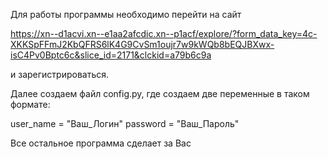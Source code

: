 
Для работы программы необходимо перейти на сайт

https://xn--d1acvi.xn--e1aa2afcdic.xn--p1acf/explore/?form_data_key=4c-XKKSpFFmJ2KbQFRS6lK4G9CvSm1oujr7w9kWQb8bEQJBXwx-isC4Pv0Bptc6c&slice_id=2171&clckid=a79b6c9a

и зарегистрироваться.

Далее создаем файл config.py, где создаем две переменные в таком формате:

user_name = "Ваш_Логин"
password = "Ваш_Пароль"

Все остальное программа сделает за Вас